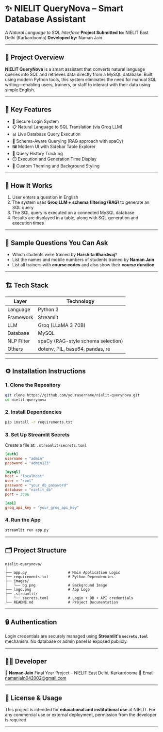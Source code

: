 # ✨ NIELIT QueryNova – Smart Database Assistant

*A Natural Language to SQL Interface*
**Project Submitted to:** NIELIT East Delhi (Karkardooma)
**Developed by:** Naman Jain

---

## 📌 Project Overview

**NIELIT QueryNova** is a smart assistant that converts natural language queries into SQL and retrieves data directly from a MySQL database.
Built using modern Python tools, this system eliminates the need for manual SQL writing—enabling users, trainers, or staff to interact with their data using simple English.

---

## 🎯 Key Features

* 🔐 Secure Login System
* 📋 Natural Language to SQL Translation (via Groq LLM)
* 📊 Live Database Query Execution
* 🧠 Schema-Aware Querying (RAG approach with spaCy)
* 🖼️ Modern UI with Sidebar Table Explorer
* 💾 Query History Tracking
* ⏱️ Execution and Generation Time Display
* 🎨 Custom Theming and Background Styling

---

## 🧠 How It Works

1. User enters a question in English
2. The system uses **Groq LLM + schema filtering (RAG)** to generate an SQL query
3. The SQL query is executed on a connected MySQL database
4. Results are displayed in a table, along with SQL generation and execution times

---

## 💬 Sample Questions You Can Ask

* Which students were trained by **Harshita Bhardwaj**?
* List the names and mobile numbers of students trained by **Naman Jain**
* List all trainers with **course codes** and also show their **course duration**

---

## 🏗️ Tech Stack

| Layer      | Technology                         |
| ---------- | ---------------------------------- |
| Language   | Python 3                           |
| Framework  | Streamlit                          |
| LLM        | Groq (LLaMA 3 70B)                 |
| Database   | MySQL                              |
| NLP Filter | spaCy (RAG-style schema selection) |
| Others     | dotenv, PIL, base64, pandas, re    |

---

## ⚙️ Installation Instructions

### 1. Clone the Repository

```bash
git clone https://github.com/yourusername/nielit-querynova.git
cd nielit-querynova
```

### 2. Install Dependencies

```bash
pip install -r requirements.txt
```

### 3. Set Up Streamlit Secrets

Create a file at: `.streamlit/secrets.toml`

```toml
[auth]
username = "admin"
password = "admin123"

[mysql]
host = "localhost"
user = "root"
password = "your_db_password"
database = "nielit_db"
port = 3306

[api]
groq_api_key = "your_groq_api_key"
```

### 4. Run the App

```bash
streamlit run app.py
```

---

## 🗂️ Project Structure

```
nielit-querynova/
│
├── app.py                   # Main Application Logic
├── requirements.txt         # Python Dependencies
├── images/
│   └── bg.png               # Background Image
├── logo.png                 # App Logo
├── .streamlit/
│   └── secrets.toml         # Login + DB + API credentials
└── README.md                # Project Documentation
```

---

## 🔒 Authentication

Login credentials are securely managed using **Streamlit's `secrets.toml`** mechanism.
No database or admin panel is exposed publicly.

---

## 👨‍💻 Developer

**👤 Naman Jain**
Final Year Project – NIELIT East Delhi, Karkardooma
📧 Email: [namanjain042002@gmail.com](mailto:namanjain042002@gmail.com)

---

## 📜 License & Usage

This project is intended for **educational and institutional use** at NIELIT.
For any commercial use or external deployment, permission from the developer is required.

---
